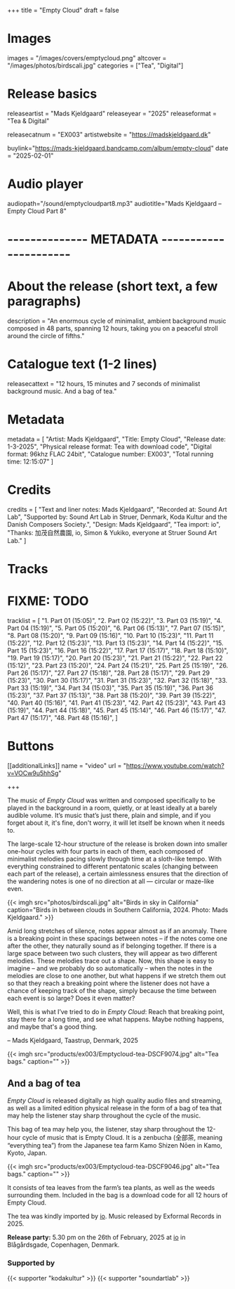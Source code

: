 +++
title = "Empty Cloud"
draft = false

# Images
images = "/images/covers/emptycloud.png"
altcover = "/images/photos/birdscali.jpg"
categories = ["Tea", "Digital"]

# Release basics
releaseartist = "Mads Kjeldgaard"
releaseyear = "2025"
releaseformat = "Tea & Digital"

releasecatnum = "EX003"
artistwebsite = "https://madskjeldgaard.dk"

buylink="https://mads-kjeldgaard.bandcamp.com/album/empty-cloud"
date = "2025-02-01"

# Audio player
audiopath="/sound/emptycloudpart8.mp3"
audiotitle="Mads Kjeldgaard – Empty Cloud Part 8"

# -------------- METADATA ----------------------

# About the release (short text, a few paragraphs)
description = "An enormous cycle of minimalist, ambient background music composed in 48 parts, spanning 12 hours, taking you on a peaceful stroll around the circle of fifths."

# Catalogue text (1-2 lines)
releasecattext = "12 hours, 15 minutes and 7 seconds of minimalist background music. And a bag of tea."

# Metadata
metadata = [
    "Artist: Mads Kjeldgaard",
    "Title: Empty Cloud",
    "Release date: 1-3-2025",
    "Physical release format: Tea with download code",
    "Digital format: 96khz FLAC 24bit",
    "Catalogue number: EX003",
    "Total running time: 12:15:07"
]

# Credits
credits = [
    "Text and liner notes: Mads Kjeldgaard",
    "Recorded at: Sound Art Lab",
    "Supported by: Sound Art Lab in Struer, Denmark, Koda Kultur and the Danish Composers Society.",
    "Design: Mads Kjeldgaard",
    "Tea import: io",
    "Thanks: 加茂自然農園, io, Simon & Yukiko, everyone at Struer Sound Art Lab."
]

# Tracks
# FIXME: TODO
tracklist = [
"1. Part 01 (15:05)",
"2. Part 02 (15:22)",
"3. Part 03 (15:19)",
"4. Part 04 (15:19)",
"5. Part 05 (15:20)",
"6. Part 06 (15:13)",
"7. Part 07 (15:15)",
"8. Part 08 (15:20)",
"9. Part 09 (15:16)",
"10. Part 10 (15:23)",
"11. Part 11 (15:22)",
"12. Part 12 (15:23)",
"13. Part 13 (15:23)",
"14. Part 14 (15:22)",
"15. Part 15 (15:23)",
"16. Part 16 (15:22)",
"17. Part 17 (15:17)",
"18. Part 18 (15:10)",
"19. Part 19 (15:17)",
"20. Part 20 (15:23)",
"21. Part 21 (15:22)",
"22. Part 22 (15:12)",
"23. Part 23 (15:20)",
"24. Part 24 (15:21)",
"25. Part 25 (15:19)",
"26. Part 26 (15:17)",
"27. Part 27 (15:18)",
"28. Part 28 (15:17)",
"29. Part 29 (15:23)",
"30. Part 30 (15:17)",
"31. Part 31 (15:23)",
"32. Part 32 (15:18)",
"33. Part 33 (15:19)",
"34. Part 34 (15:03)",
"35. Part 35 (15:19)",
"36. Part 36 (15:23)",
"37. Part 37 (15:13)",
"38. Part 38 (15:20)",
"39. Part 39 (15:22)",
"40. Part 40 (15:16)",
"41. Part 41 (15:23)",
"42. Part 42 (15:23)",
"43. Part 43 (15:19)",
"44. Part 44 (15:18)",
"45. Part 45 (15:14)",
"46. Part 46 (15:17)",
"47. Part 47 (15:17)",
"48. Part 48 (15:16)",
]

# Buttons
[[additionalLinks]]
name = "video"
url = "https://www.youtube.com/watch?v=VOCw9u5hhSg"

+++

The music of *Empty Cloud* was written and composed specifically to be played in the background in a room, quietly, or at least ideally at a barely audible volume. It’s music that’s just there, plain and simple, and if you forget about it, it's fine, don't worry, it will let itself be known when it needs to.

The large-scale 12-hour structure of the release is broken down into smaller one-hour cycles with four parts in each of them, each composed of minimalist melodies pacing slowly through time at a sloth-like tempo. With everything constrained to different pentatonic scales (changing between each part of the release), a certain aimlessness ensures that the direction of the wandering notes is one of no direction at all — circular or maze-like even.

{{< imgh src="photos/birdscali.jpg" alt="Birds in sky in California" caption="Birds in between clouds in Southern California, 2024. Photo: Mads Kjeldgaard." >}}

Amid long stretches of silence, notes appear almost as if an anomaly. There is a breaking point in these spacings between notes – if the notes come one after the other, they naturally sound as if belonging together. If there is a large space between two such clusters, they will appear as two different melodies. These melodies trace out a shape. Now, this shape is easy to imagine – and we probably do so automatically – when the notes in the melodies are close to one another, but what happens if we stretch them out so that they reach a breaking point where the listener does not have a chance of keeping track of the shape, simply because the time between each event is so large? Does it even matter? 

Well, this is what I’ve tried to do in *Empty Cloud*: Reach that breaking point, stay there for a long time, and see what happens. Maybe nothing happens, and maybe that's a good thing.

– Mads Kjeldgaard, Taastrup, Denmark, 2025

{{< imgh src="products/ex003/Emptycloud-tea-DSCF9074.jpg" alt="Tea bags." caption="" >}}

## And a bag of tea

*Empty Cloud* is released digitally as high quality audio files and streaming, as well as a limited edition physical release in the form of a bag of tea that may help the listener stay sharp throughout the cycle of the music. 

This bag of tea may help you, the listener, stay sharp throughout the 12-hour cycle of music that is Empty Cloud. It is a zenbucha (全部茶, meaning “everything tea”) from the Japanese tea farm Kamo Shizen Nōen in Kamo, Kyoto, Japan. 

{{< imgh src="products/ex003/Emptycloud-tea-DSCF9046.jpg" alt="Tea bags." caption="" >}}

It consists of tea leaves from the farm’s tea plants, as well as the weeds surrounding them. Included in the bag is a download code for all 12 hours of Empty Cloud. 

The tea was kindly imported by [io](https://www.io-te.dk). Music released by Exformal Records in 2025.

**Release party:** 5.30 pm on the 26th of February, 2025 at [io](https://www.io-te.dk) in Blågårdsgade, Copenhagen, Denmark.

### Supported by

{{< supporter "kodakultur" >}}
{{< supporter "soundartlab" >}}
